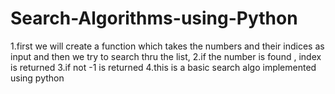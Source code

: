 # Search-Algorithms-using-Python
1.first we will create a function which takes the numbers and their indices as input and then we try to search thru the list,
2.if the number is found , index is returned 
3.if not -1 is returned 
4.this is a basic search algo implemented using python

